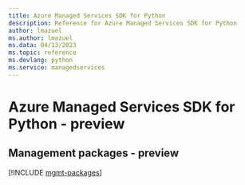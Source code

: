 ```yaml
---
title: Azure Managed Services SDK for Python
description: Reference for Azure Managed Services SDK for Python
author: lmazuel
ms.author: lmazuel
ms.data: 04/13/2023
ms.topic: reference
ms.devlang: python
ms.service: managedservices
---
```

# Azure Managed Services SDK for Python - preview

## Management packages - preview
[!INCLUDE [mgmt-packages](managed-services-mgmt-index.md)]
